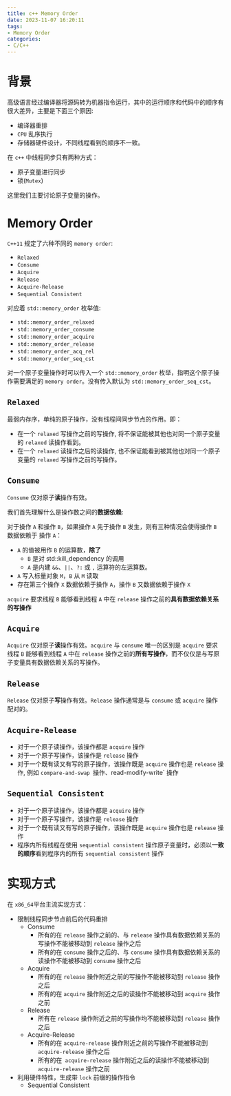 ```yaml
---
title: c++ Memory Order
date: 2023-11-07 16:20:11
tags:
- Memory Order
categories:
- C/C++
---
```


# 背景

高级语言经过编译器将源码转为机器指令运行，其中的运行顺序和代码中的顺序有很大差异，主要是下面三个原因: 
- 编译器重排
- `CPU` 乱序执行
- 存储器硬件设计，不同线程看到的顺序不一致。

在 `c++` 中线程同步只有两种方式：
- 原子变量进行同步
- 锁(`Mutex`)

这里我们主要讨论原子变量的操作。

# Memory Order
`C++11` 规定了六种不同的 `memory order`:

- `Relaxed`
- `Consume`
- `Acquire`
- `Release`
- `Acquire-Release`
- `Sequential Consistent`
<!--more-->
对应着 `std::memory_order` 枚举值:
- `std::memory_order_relaxed`
- `std::memory_order_consume`
- `std::memory_order_acquire`
- `std::memory_order_release`
- `std::memory_order_acq_rel`
- `std::memory_order_seq_cst`

对一个原子变量操作时可以传入一个  `std::memory_order` 枚举，指明这个原子操作需要满足的 `memory order`。没有传入默认为 `std::memory_order_seq_cst`。

## `Relaxed`

最弱内存序，单纯的原子操作，没有线程间同步节点的作用。即：

- 在一个 `relaxed` 写操作之前的写操作, 将不保证能被其他也对同一个原子变量的 `relaxed` 读操作看到。
- 在一个 `relaxed` 读操作之后的读操作, 也不保证能看到被其他也对同一个原子变量的 `relaxed` 写操作之前的写操作。


## `Consume`

`Consume` 仅对原子**读**操作有效。

我们首先理解什么是操作数之间的**数据依赖**: 

对于操作 `A` 和操作 `B`，如果操作 `A` 先于操作 `B` 发生，则有三种情况会使得操作 `B` 数据依赖于 操作 `A`：

- `A` 的值被用作 `B` 的运算数，**除了**
  - `B` 是对 std::kill_dependency 的调用
  - `A` 是内建 `&&`、`||`、`?:` 或 `,` 运算符的左运算数。
- `A` 写入标量对象 `M`，`B` 从 `M` 读取
- 存在第三个操作 `X` 数据依赖于操作 `A`，操作 `B` 又数据依赖于操作 `X`

`acquire` 要求线程 `B` 能够看到线程 `A` 中在 `release` 操作之前的**具有数据依赖关系的写操作**



## `Acquire`

`Acquire` 仅对原子**读**操作有效。`acquire` 与 `consume` 唯一的区别是 `acquire` 要求线程 `B` 能够看到线程 `A` 中在 `release` 操作之前的**所有写操作**，而不仅仅是与写原子变量具有数据依赖关系的写操作。



## `Release`
`Release` 仅对原子**写**操作有效。`Release` 操作通常是与 `consume` 或 `acquire` 操作配对的。


## `Acquire-Release`

- 对于一个原子读操作，该操作都是 `acquire` 操作
- 对于一个原子写操作，该操作是 `release` 操作
- 对于一个既有读又有写的原子操作，该操作既是 `acquire` 操作也是 `release` 操作, 例如 `compare-and-swap `操作、read-modify-write` 操作

## `Sequential Consistent`

- 对于一个原子读操作，该操作都是 `acquire` 操作
- 对于一个原子写操作，该操作是 `release` 操作
- 对于一个既有读又有写的原子操作，该操作既是 `acquire` 操作也是 `release` 操作
- 程序内所有线程在使用 `sequential consistent` 操作原子变量时，必须以**一致的顺序**看到程序内的所有 `sequential consistent` 操作


# 实现方式

在 `x86_64`平台主流实现方式：

- 限制线程同步节点前后的代码重排
  - Consume
    - 所有的在 `release` 操作之前的、与 `release` 操作具有数据依赖关系的写操作不能被移动到 `release` 操作之后
    - 所有的在 `consume` 操作之后的、与 `consume` 操作具有数据依赖关系的读操作不能被移动到 `consume` 操作之后
  - Acquire
    - 所有的在 `release` 操作附近之前的写操作不能被移动到 `release` 操作之后
    - 所有的在 `acquire` 操作附近之后的读操作不能被移动到 `acquire` 操作之前
  - Release
    - 所有在 `release` 操作附近之前的写操作均不能被移动到 `release` 操作之后
  - Acquire-Release
    - 所有的在 `acquire-release` 操作附近之前的写操作不能被移动到 `acquire-release` 操作之后
    - 所有的在` acquire-release` 操作附近之后的读操作不能被移动到 `acquire-release` 操作之前
- 利用硬件特性，生成带 `lock` 前缀的操作指令
  - Sequential Consistent